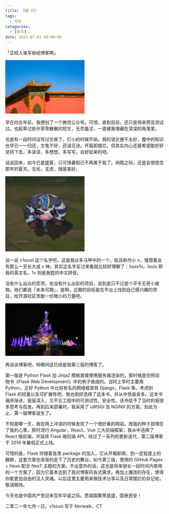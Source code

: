 ```yaml
---
title: 《摆 烂》
tags:
  - 中文
categories:
  - [杂文]
date: 2021-07-01 00:00:00
---
```


「正经人谁写~~日记~~博客啊」

<img src="/《摆-烂》/wind_knight-i7bt5FNYcNI-unsplash.jpg" width="50%" height="50%">

早在四五年前，我便创了一个微信公众号。可惜，直到目前，还只是用来预览测试过。也起草过些许零零散散的短文，无奈羞涩，一直被我埋藏在深深的角落里。

也是有一段时间没写过文章了。打小的时候开始，我的语文便不太好，腹中的知识也早已一一归还，文笔不好，还请见谅。开篇即摆烂，但其实内心还是希望能好好坚持下去，多读读，多想想，多写写，会好起来的吧。

话说回来，如今已是盛夏，只可惜暑假已不再属于我了。闲暇之际，还是会很想念那年的夏天。无忧，无虑，很是美好。

<!-- more -->

<img src="/《摆-烂》/league_of_legends_Moo_Cow_Alistar_giphy_min.gif" width="50%" height="50%">

说一说 v1siuol 这个名字吧，这是我众多马甲中的一个。姑且称作小 v，憧憬着会有那么一天长大成 v 神。其实这名字反过来看就比较好理解了：louis1v。louis 即我的英文名，1v 则是我姓的中文拼音。

没有什么出众的奖项，也没有什么出彩的项目，说到底只不过是个平平无奇小废物。他们都说「未来可期」，是啊，近期的目标是在平台上找到自己感兴趣的项目，给开源社区贡献一份微小的力量吧。

<img src="/《摆-烂》/zino-scheers-CAf3ld_LLz8-unsplash.jpg" width="50%" height="50%">

再谈谈博客吧。转眼间这已经是我第三版的博客了。

第一版是 Python Flask 加 Jinja2 模板直接使用服务器渲染的，那时候是仿照动物书《Flask Web Development》中的例子做成的。当时上学时主要用 Python，正好 Python 中比较有名的网络框架有 Django，Flask 等。考虑到 Flask 的轻量以及可扩展性吧，我也刚好选择了这本书，并从中受益良多。这本书循序渐进，层层深入，又不忘工程中的可测试性，安全性。该书给予了当时的我很多思考与启发。再到后来部署时，我采用了 uWSGI 及 NGINX 的方案。到此为止，第一版博客诞生了。

不知是哪一天，我在网上冲浪的时候发现了一个很好看的网站，改版的种子就埋在了我的心里。那时流行 Angular，React，Vue 三大前端框架，我从中选择了 React 做前端，并延续 Flask 做后端 API。经过了一系列的更新迭代，第二版博客于 2019 年暑假正式上线。

可惜的是，Flask 伴随着各类 package 的加入，它从开箱即用，到一定程度上的臃肿，这套方案也渐渐的走下了历史的舞台。如今第三版，使用的 GitHub Pages + Hexo 配合 NexT 主题的方案。不出意外的话，这也是将来很长一段时间内使用的一个方案了，因为它基本达到了我对博客的各式需求。再加上魔改的存在，使得你能更加自由的注入灵魂。以后这里主要用来做技术分享以及日常摆烂的杂记啦，敬请期待。

今天也是中国共产党迎来百年华诞之际。愿祖国繁荣昌盛，国泰民安！

二零二一年七月一日，v1siuol 写于 Norwalk，CT
